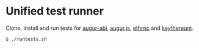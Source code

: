 Unified test runner
===================

Clone, install and run tests for [augur-abi](https://github.com/AugurProject/augur-abi), [augur.js](https://github.com/AugurProject/augur.js), [ethrpc](https://github.com/AugurProject/ethrpc) and [keythereum](https://github.com/AugurProject/keythereum).

    $ ./runtests.sh
